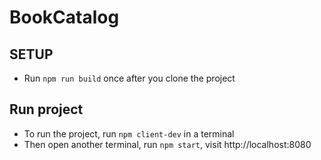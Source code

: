 # BookCatalog

## SETUP
- Run `npm run build` once after you clone the project

## Run project 
- To run the project, run `npm client-dev` in a terminal
- Then open another terminal, run `npm start`, visit http://localhost:8080